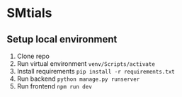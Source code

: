 # SMtials

## Setup local environment
1. Clone repo
2. Run virtual environment ```venv/Scripts/activate```
3. Install requirements ```pip install -r requirements.txt```
4. Run backend ```python manage.py runserver```
5. Run frontend ```npm run dev```
